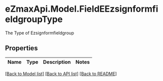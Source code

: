 # eZmaxApi.Model.FieldEEzsignformfieldgroupType
The Type of Ezsignformfieldgroup

## Properties

Name | Type | Description | Notes
------------ | ------------- | ------------- | -------------

[[Back to Model list]](../README.md#documentation-for-models) [[Back to API list]](../README.md#documentation-for-api-endpoints) [[Back to README]](../README.md)

